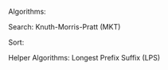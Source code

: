 Algorithms:

Search:
Knuth-Morris-Pratt (MKT)

Sort:

Helper Algorithms:
Longest Prefix Suffix (LPS)